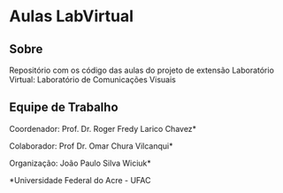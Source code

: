 # Aulas LabVirtual

## Sobre
Repositório com os código das aulas do projeto de extensão Laboratório Virtual: Laboratório de Comunicações Visuais

## Equipe de Trabalho
Coordenador: Prof. Dr. Roger Fredy Larico Chavez*

Colaborador: Prof Dr. Omar Chura Vilcanqui*

Organização: João Paulo Silva Wiciuk*

*Universidade Federal do Acre - UFAC
